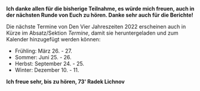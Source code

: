 **Ich danke allen für die bisherige Teilnahme, es würde mich freuen, auch in der nächsten Runde von Euch zu hören. Danke sehr auch für die Berichte!**

Die nächste Termine von Den Vier Jahreszeiten 2022 erscheinen auch in Kürze im Absatz/Sektion _Termine_, damit sie heruntergeladen und zum Kalender hinzugefügt werden können:

- Frühling: März 26. - 27.
- Sommer: Juni 25. - 26.
- Herbst: September 24. - 25.
- Winter: Dezember 10. - 11.

**Ich freue sehr, bis zu hören, 73' Radek Lichnov**
